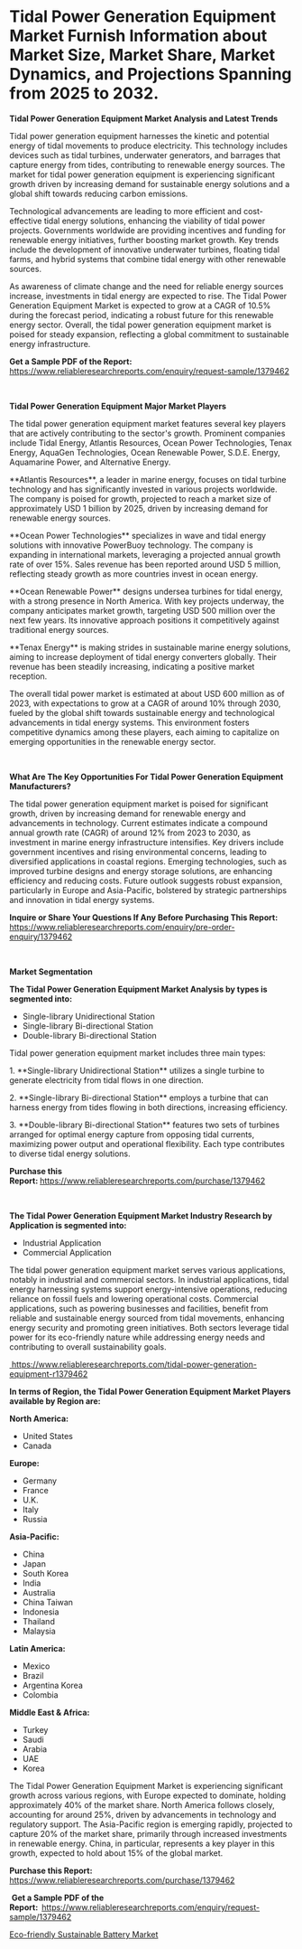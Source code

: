 <p><h1>Tidal Power Generation Equipment Market Furnish Information about Market Size, Market Share, Market Dynamics, and Projections Spanning from 2025 to 2032.</h1></p><p><strong>Tidal Power Generation Equipment Market Analysis and Latest Trends</strong></p>
<p><p>Tidal power generation equipment harnesses the kinetic and potential energy of tidal movements to produce electricity. This technology includes devices such as tidal turbines, underwater generators, and barrages that capture energy from tides, contributing to renewable energy sources. The market for tidal power generation equipment is experiencing significant growth driven by increasing demand for sustainable energy solutions and a global shift towards reducing carbon emissions. </p><p>Technological advancements are leading to more efficient and cost-effective tidal energy solutions, enhancing the viability of tidal power projects. Governments worldwide are providing incentives and funding for renewable energy initiatives, further boosting market growth. Key trends include the development of innovative underwater turbines, floating tidal farms, and hybrid systems that combine tidal energy with other renewable sources.</p><p>As awareness of climate change and the need for reliable energy sources increase, investments in tidal energy are expected to rise. The Tidal Power Generation Equipment Market is expected to grow at a CAGR of 10.5% during the forecast period, indicating a robust future for this renewable energy sector. Overall, the tidal power generation equipment market is poised for steady expansion, reflecting a global commitment to sustainable energy infrastructure.</p></p>
<p><strong>Get a Sample PDF of the Report:&nbsp;</strong> <a href="https://www.reliableresearchreports.com/enquiry/request-sample/1379462?utm_campaign=2187&utm_medium=2&utm_source=Github&utm_content=ia&utm_term=14022025&utm_id=tidal-power-generation-equipment">https://www.reliableresearchreports.com/enquiry/request-sample/1379462</a></p>
<p>&nbsp;</p>
<p><strong>Tidal Power Generation Equipment Major Market Players</strong></p>
<p><p>The tidal power generation equipment market features several key players that are actively contributing to the sector's growth. Prominent companies include Tidal Energy, Atlantis Resources, Ocean Power Technologies, Tenax Energy, AquaGen Technologies, Ocean Renewable Power, S.D.E. Energy, Aquamarine Power, and Alternative Energy.</p><p>**Atlantis Resources**, a leader in marine energy, focuses on tidal turbine technology and has significantly invested in various projects worldwide. The company is poised for growth, projected to reach a market size of approximately USD 1 billion by 2025, driven by increasing demand for renewable energy sources.</p><p>**Ocean Power Technologies** specializes in wave and tidal energy solutions with innovative PowerBuoy technology. The company is expanding in international markets, leveraging a projected annual growth rate of over 15%. Sales revenue has been reported around USD 5 million, reflecting steady growth as more countries invest in ocean energy.</p><p>**Ocean Renewable Power** designs undersea turbines for tidal energy, with a strong presence in North America. With key projects underway, the company anticipates market growth, targeting USD 500 million over the next few years. Its innovative approach positions it competitively against traditional energy sources.</p><p>**Tenax Energy** is making strides in sustainable marine energy solutions, aiming to increase deployment of tidal energy converters globally. Their revenue has been steadily increasing, indicating a positive market reception.</p><p>The overall tidal power market is estimated at about USD 600 million as of 2023, with expectations to grow at a CAGR of around 10% through 2030, fueled by the global shift towards sustainable energy and technological advancements in tidal energy systems. This environment fosters competitive dynamics among these players, each aiming to capitalize on emerging opportunities in the renewable energy sector.</p></p>
<p>&nbsp;</p>
<p><strong>What Are The Key Opportunities For Tidal Power Generation Equipment Manufacturers?</strong></p>
<p><p>The tidal power generation equipment market is poised for significant growth, driven by increasing demand for renewable energy and advancements in technology. Current estimates indicate a compound annual growth rate (CAGR) of around 12% from 2023 to 2030, as investment in marine energy infrastructure intensifies. Key drivers include government incentives and rising environmental concerns, leading to diversified applications in coastal regions. Emerging technologies, such as improved turbine designs and energy storage solutions, are enhancing efficiency and reducing costs. Future outlook suggests robust expansion, particularly in Europe and Asia-Pacific, bolstered by strategic partnerships and innovation in tidal energy systems.</p></p>
<p><strong>Inquire or Share Your Questions If Any Before Purchasing This Report:</strong> <a href="https://www.reliableresearchreports.com/enquiry/pre-order-enquiry/1379462?utm_campaign=2187&utm_medium=2&utm_source=Github&utm_content=ia&utm_term=14022025&utm_id=tidal-power-generation-equipment">https://www.reliableresearchreports.com/enquiry/pre-order-enquiry/1379462</a></p>
<p>&nbsp;</p>
<p><strong>Market Segmentation</strong></p>
<p><strong>The Tidal Power Generation Equipment Market Analysis by types is segmented into:</strong></p>
<p><ul><li>Single-library Unidirectional Station</li><li>Single-library Bi-directional Station</li><li>Double-library Bi-directional Station</li></ul></p>
<p><p>Tidal power generation equipment market includes three main types: </p><p>1. **Single-library Unidirectional Station** utilizes a single turbine to generate electricity from tidal flows in one direction. </p><p>2. **Single-library Bi-directional Station** employs a turbine that can harness energy from tides flowing in both directions, increasing efficiency. </p><p>3. **Double-library Bi-directional Station** features two sets of turbines arranged for optimal energy capture from opposing tidal currents, maximizing power output and operational flexibility. Each type contributes to diverse tidal energy solutions. </p></p>
<p><strong>Purchase this Report:&nbsp;</strong><a href="https://www.reliableresearchreports.com/purchase/1379462?utm_campaign=2187&utm_medium=2&utm_source=Github&utm_content=ia&utm_term=14022025&utm_id=tidal-power-generation-equipment">https://www.reliableresearchreports.com/purchase/1379462</a></p>
<p>&nbsp;</p>
<p><strong>The Tidal Power Generation Equipment Market Industry Research by Application is segmented into:</strong></p>
<p><ul><li>Industrial Application</li><li>Commercial Application</li></ul></p>
<p><p>The tidal power generation equipment market serves various applications, notably in industrial and commercial sectors. In industrial applications, tidal energy harnessing systems support energy-intensive operations, reducing reliance on fossil fuels and lowering operational costs. Commercial applications, such as powering businesses and facilities, benefit from reliable and sustainable energy sourced from tidal movements, enhancing energy security and promoting green initiatives. Both sectors leverage tidal power for its eco-friendly nature while addressing energy needs and contributing to overall sustainability goals.</p></p>
<p><a href="https://www.reliableresearchreports.com/tidal-power-generation-equipment-r1379462?utm_campaign=2187&utm_medium=2&utm_source=Github&utm_content=ia&utm_term=14022025&utm_id=tidal-power-generation-equipment">&nbsp;https://www.reliableresearchreports.com/tidal-power-generation-equipment-r1379462</a></p>
<p><strong>In terms of Region, the Tidal Power Generation Equipment Market Players available by Region are:</strong></p>
<p>
    <p> <strong> North America: </strong>
        <ul>
            <li>United States</li>
            <li>Canada</li>
        </ul>
        </p> 
    <p> <strong> Europe: </strong>
        <ul>
            <li>Germany</li>
            <li>France</li>
            <li>U.K.</li>
            <li>Italy</li>
            <li>Russia</li>
        </ul>
        </p> 
    <p> <strong> Asia-Pacific: </strong>
        <ul>
            <li>China</li>
            <li>Japan</li>
            <li>South Korea</li>
            <li>India</li>
            <li>Australia</li>
            <li>China Taiwan</li>
            <li>Indonesia</li>
            <li>Thailand</li>
            <li>Malaysia</li>
        </ul>
        </p> 
    <p> <strong> Latin America: </strong>
        <ul>
            <li>Mexico</li>
            <li>Brazil</li>
            <li>Argentina Korea</li>
            <li>Colombia</li>
        </ul>
        </p> 
    <p> <strong> Middle East & Africa: </strong>
        <ul>
            <li>Turkey</li>
            <li>Saudi</li>
            <li>Arabia</li>
            <li>UAE</li>
            <li>Korea</li>
        </ul>
    </p>
    </p>
<p><p>The Tidal Power Generation Equipment Market is experiencing significant growth across various regions, with Europe expected to dominate, holding approximately 40% of the market share. North America follows closely, accounting for around 25%, driven by advancements in technology and regulatory support. The Asia-Pacific region is emerging rapidly, projected to capture 20% of the market share, primarily through increased investments in renewable energy. China, in particular, represents a key player in this growth, expected to hold about 15% of the global market.</p></p>
<p><strong>Purchase this Report: </strong><a href="https://www.reliableresearchreports.com/purchase/1379462?utm_campaign=2187&utm_medium=2&utm_source=Github&utm_content=ia&utm_term=14022025&utm_id=tidal-power-generation-equipment">https://www.reliableresearchreports.com/purchase/1379462</a></p>
<p>&nbsp;<strong>Get a Sample PDF of the Report:&nbsp;&nbsp;</strong><a href="https://www.reliableresearchreports.com/enquiry/request-sample/1379462?utm_campaign=2187&utm_medium=2&utm_source=Github&utm_content=ia&utm_term=14022025&utm_id=tidal-power-generation-equipment">https://www.reliableresearchreports.com/enquiry/request-sample/1379462</a></p>
<p><strong></strong></p>
<p><p><a href="https://github.com/sca704osol/Market-Research-Report-List-1/blob/main/eco-friendly-sustainable-battery-market.md?utm_campaign=2187&utm_medium=2&utm_source=Github&utm_content=ia&utm_term=14022025&utm_id=tidal-power-generation-equipment">Eco-friendly Sustainable Battery Market</a></p></p>
